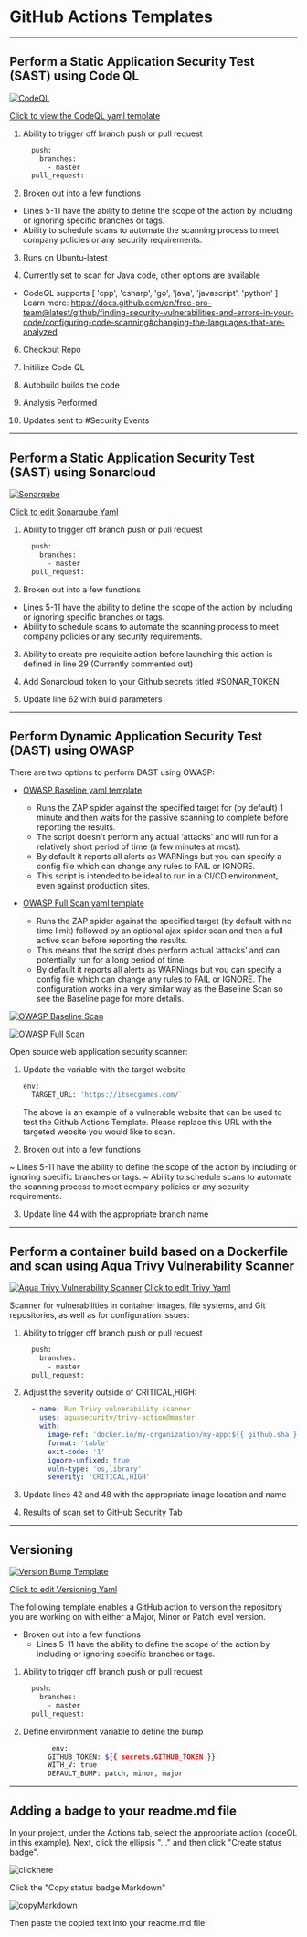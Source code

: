 # GitHub Actions Templates

--------------------------------------------------------------------------------------------------------------------

## Perform a Static Application Security Test (SAST) using Code QL

[![CodeQL](https://github.com/bcgov/Security-pipeline-templates/actions/workflows/codeql.yml/badge.svg)](https://github.com/bcgov/Security-pipeline-templates/actions/workflows/codeql.yml)

[Click to view the CodeQL yaml template](./codeql.yml)

1. Ability to trigger off branch push or pull request

    ```bash
      push:
        branches:
          - master
      pull_request:
    ```

2. Broken out into a few functions

* Lines 5-11 have the ability to define the scope of the action by including or ignoring specific branches or tags.
* Ability to schedule scans to automate the scanning process to meet company policies or any security requirements.

3. Runs on Ubuntu-latest

5. Currently set to scan for Java code, other options are available

* CodeQL supports [ 'cpp', 'csharp', 'go', 'java', 'javascript', 'python' ]
     Learn more:
     <https://docs.github.com/en/free-pro-team@latest/github/finding-security-vulnerabilities-and-errors-in-your-code/configuring-code-scanning#changing-the-languages-that-are-analyzed>

6. Checkout Repo

7. Initilize Code QL

8. Autobuild builds the code

9. Analysis Performed

10. Updates sent to #Security Events

--------------------------------------------------------------------------------------------------------------------

## Perform a Static Application Security Test (SAST) using Sonarcloud

[![Sonarqube](https://github.com/bcgov/Security-pipeline-templates/actions/workflows/sonarqube.yml/badge.svg)](https://github.com/bcgov/Security-pipeline-templates/actions/workflows/sonarqube.yml)

[Click to edit Sonarqube Yaml](./sonarcloud.yml)

1. Ability to trigger off branch push or pull request

    ```bash
      push:
        branches:
          - master
      pull_request:
    ```

2. Broken out into a few functions

* Lines 5-11 have the ability to define the scope of the action by including or ignoring specific branches or tags.
* Ability to schedule scans to automate the scanning process to meet company policies or any security requirements.

3. Ability to create pre requisite action before launching this action is defined in line 29 (Currently commented out)

4. Add Sonarcloud token to your Github secrets titled #SONAR_TOKEN

5. Update line 62 with build parameters

--------------------------------------------------------------------------------------------------------------------

## Perform Dynamic Application Security Test (DAST) using OWASP

There are two options to perform DAST using OWASP:

* [OWASP Baseline yaml template](./owaspbase.yml)
  * Runs the ZAP spider against the specified target for (by default) 1 minute and then waits for the passive scanning to complete before reporting the results.
  * The script doesn't perform any actual ‘attacks’ and will run for a relatively short period of time (a few minutes at most).
  * By default it reports all alerts as WARNings but you can specify a config file which can change any rules to FAIL or IGNORE.
  * This script is intended to be ideal to run in a CI/CD environment, even against production sites.

* [OWASP Full Scan yaml template](./owaspfull.yml)
  * Runs the ZAP spider against the specified target (by default with no time limit) followed by an optional ajax spider scan and then a full active scan before reporting the results.
  * This means that the script does perform actual ‘attacks’ and can potentially run for a long period of time.
  * By default it reports all alerts as WARNings but you can specify a config file which can change any rules to FAIL or IGNORE. The configuration works in a very similar way as the Baseline Scan so see the Baseline page for more details.

[![OWASP Baseline Scan](https://github.com/bcgov/Security-pipeline-templates/actions/workflows/owaspbase.yml/badge.svg)](https://github.com/bcgov/Security-pipeline-templates/actions/workflows/owaspbase.yml)

[![OWASP Full Scan](https://github.com/bcgov/Security-pipeline-templates/actions/workflows/owaspfull.yml/badge.svg)](https://github.com/bcgov/Security-pipeline-templates/actions/workflows/owaspfull.yml)

Open source web application security scanner:

1. Update the variable with the target website

    ```bash
    env:
      TARGET_URL: 'https://itsecgames.com/`
    ```

   The above is an example of a vulnerable website that can be used to test the Github Actions Template. Please replace this URL with the targeted website you would like to scan.

2. Broken out into a few functions

  ~ Lines 5-11 have the ability to define the scope of the action by including or ignoring specific branches or tags.
  ~ Ability to schedule scans to automate the scanning process to meet company policies or any security requirements.

3. Update line 44 with the appropriate branch name

--------------------------------------------------------------------------------------------------------------------

## Perform a container build based on a Dockerfile and scan using Aqua Trivy Vulnerability Scanner

[![Aqua Trivy Vulnerability Scanner](https://github.com/bcgov/Security-pipeline-templates/actions/workflows/trivyscan.yml/badge.svg)](https://github.com/bcgov/Security-pipeline-templates/actions/workflows/trivyscan.yml)
[Click to edit Trivy Yaml](./trivyscan.yml)

Scanner for vulnerabilities in container images, file systems, and Git repositories, as well as for configuration issues:

1. Ability to trigger off branch push or pull request

    ```bash
      push:
        branches:
          - master
      pull_request:
    ```

2. Adjust the severity outside of CRITICAL,HIGH:

    ```yaml
      - name: Run Trivy vulnerability scanner
        uses: aquasecurity/trivy-action@master
        with:
          image-ref: 'docker.io/my-organization/my-app:${{ github.sha }}'
          format: 'table'
          exit-code: '1'
          ignore-unfixed: true
          vuln-type: 'os,library'
          severity: 'CRITICAL,HIGH'
    ```

3. Update lines 42 and 48 with the appropriate image location and name

4. Results of scan set to GitHub Security Tab

--------------------------------------------------------------------------------------------------------------------

## Versioning

[![Version Bump Template](https://github.com/bcgov/Security-pipeline-templates/actions/workflows/version.yml/badge.svg)](https://github.com/bcgov/Security-pipeline-templates/actions/workflows/version.yml)

[Click to edit Versioning Yaml](./version.yml)

The following template enables a GitHub action to version the repository you are working on with either a Major, Minor or Patch level version.

* Broken out into a few functions
  * Lines 5-11 have the ability to define the scope of the action by including or ignoring specific branches or tags.

1. Ability to trigger off branch push or pull request

    ```bash
      push:
        branches:
          - master
      pull_request:
    ```

2. Define environment variable to define the bump

    ```bash
           env:
          GITHUB_TOKEN: ${{ secrets.GITHUB_TOKEN }}
          WITH_V: true
          DEFAULT_BUMP: patch, minor, major
    ```

--------------------------------------------------------------------------------------------------------------------

## Adding a badge to your readme.md file

In your project, under the Actions tab, select the appropriate action (codeQL in this example).  Next, click the ellipsis "..." and then click "Create status badge".

![clickhere](/GitHubActions/images/createABadge.png)

Click the "Copy status badge Markdown"

![copyMarkdown](/GitHubActions/images/copyStatusBadgeMarkdown.png)

Then paste the copied text into your readme.md file!
